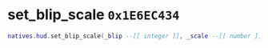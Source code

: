 # set_blip_scale `0x1E6EC434`

```lua
natives.hud.set_blip_scale(_blip --[[ integer ]], _scale --[[ number ]])
```